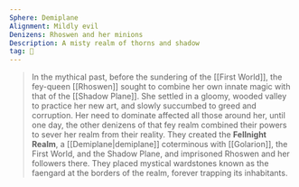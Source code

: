 ```yaml
---
Sphere: Demiplane
Alignment: Mildly evil
Denizens: Rhoswen and her minions
Description: A misty realm of thorns and shadow
tag: 🌌
---
```


> In the mythical past, before the sundering of the [[First World]], the fey-queen [[Rhoswen]] sought to combine her own innate magic with that of the [[Shadow Plane]].  She settled in a gloomy, wooded valley to practice her new art, and slowly succumbed to greed and corruption.  Her need to dominate affected all those around her, until one day, the other denizens of that fey realm combined their powers to sever her realm from their reality.  They created the **Fellnight Realm**, a [[Demiplane|demiplane]] coterminous with [[Golarion]], the First World, and the Shadow Plane, and imprisoned Rhoswen and her followers there.  They placed mystical wardstones known as the faengard at the borders of the realm, forever trapping its inhabitants.








